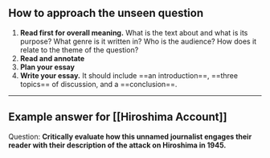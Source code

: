 ## How to approach the unseen question
1) **Read first for overall meaning.** What is the text about and what is its purpose? What genre is it written in? Who is the audience? How does it relate to the theme of the question?
2) **Read and annotate** 
3) **Plan your essay**
4) **Write your essay.** It should include ==an introduction==, ==three topics== of discussion, and a ==conclusion==.

-----
## Example answer for [[Hiroshima Account]]
Question: **Critically evaluate how this unnamed journalist engages their reader with their description of the attack on Hiroshima in 1945.**